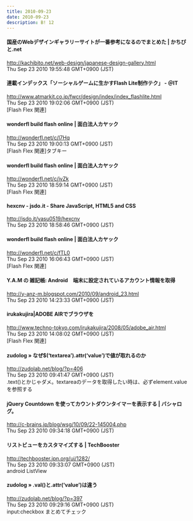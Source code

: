 ```yaml
---
title: 2010-09-23
date: 2010-09-23
description: B! 12
---
```


#### 国産のWebデザインギャラリーサイトが一番参考になるのでまとめた | かちびと.net
http://kachibito.net/web-design/japanese-design-gallery.html<br>
Thu Sep 23 2010 19:55:48 GMT+0900 (JST)<br>


#### 連載インデックス「ソーシャルゲームに生かすFlash Lite制作テク」 - ＠IT
http://www.atmarkit.co.jp/fwcr/design/index/index_flashlite.html<br>
Thu Sep 23 2010 19:02:06 GMT+0900 (JST)<br>
[Flash Flex 関連]


#### wonderfl build flash online | 面白法人カヤック
http://wonderfl.net/c/l7Hq<br>
Thu Sep 23 2010 19:00:13 GMT+0900 (JST)<br>
[Flash Flex 関連]タブキー


#### wonderfl build flash online | 面白法人カヤック
http://wonderfl.net/c/ivZk<br>
Thu Sep 23 2010 18:59:14 GMT+0900 (JST)<br>
[Flash Flex 関連]


#### hexcnv - jsdo.it - Share JavaScript, HTML5 and CSS
http://jsdo.it/yasu0519/hexcnv<br>
Thu Sep 23 2010 18:58:46 GMT+0900 (JST)<br>


#### wonderfl build flash online | 面白法人カヤック
http://wonderfl.net/c/fTL0<br>
Thu Sep 23 2010 16:06:43 GMT+0900 (JST)<br>
[Flash Flex 関連]


#### Y.A.M の 雑記帳: Android　端末に設定されているアカウント情報を取得
http://y-anz-m.blogspot.com/2010/09/android_23.html<br>
Thu Sep 23 2010 14:23:33 GMT+0900 (JST)<br>


#### irukakujira|ADOBE AIRでブラウザを
http://www.techno-tokyo.com/irukakujira/2008/05/adobe_air.html<br>
Thu Sep 23 2010 14:08:02 GMT+0900 (JST)<br>
[Flash Flex 関連]


#### zudolog » なぜ$(‘textarea’).attr(‘value’)で値が取れるのか
http://zudolab.net/blog/?p=406<br>
Thu Sep 23 2010 09:41:47 GMT+0900 (JST)<br>
.text()とかじゃダメ。textareaのデータを取得したい時は、必ずelement.valueを参照する


#### jQuery Countdown を使ってカウントダウンタイマーを表示する | バシャログ。
http://c-brains.jp/blog/wsg/10/09/22-145004.php<br>
Thu Sep 23 2010 09:34:18 GMT+0900 (JST)<br>


#### リストビューをカスタマイズする | TechBooster
http://techbooster.jpn.org/ui/1282/<br>
Thu Sep 23 2010 09:33:07 GMT+0900 (JST)<br>
android ListView


#### zudolog » .val()と.attr(‘value’)は違う
http://zudolab.net/blog/?p=397<br>
Thu Sep 23 2010 09:29:16 GMT+0900 (JST)<br>
input:checkbox まとめてチェック


